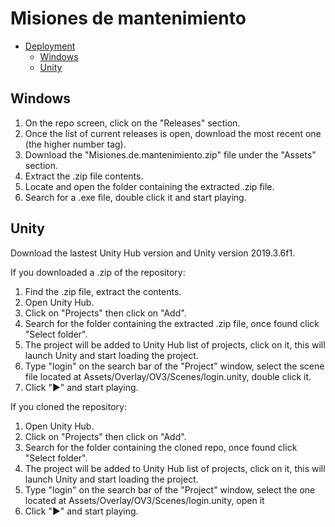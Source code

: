 Misiones de mantenimiento
==========

- [Deployment](#deployment)
  - [Windows](#windows)
  - [Unity](#unity)


Windows
-------

1. On the repo screen, click on the "Releases" section.
2. Once the list of current releases is open, download the most recent one (the higher number tag).
3. Download the "Misiones.de.mantenimiento.zip" file under the "Assets" section.
4. Extract the .zip file contents.
5. Locate and open the folder containing the extracted .zip file.
6. Search for a .exe file, double click it and start playing.

Unity
-------
Download the lastest Unity Hub version and Unity version 2019.3.6f1.

If you downloaded a .zip of the repository:

1. Find the .zip file, extract the contents.
2. Open Unity Hub.
3. Click on "Projects" then click on "Add".
4. Search for the folder containing the extracted .zip file, once found click "Select folder". 
5. The project will be added to Unity Hub list of projects, click on it, this will launch Unity and start loading the project.
6. Type "login" on the search bar of the "Project" window, select the scene file located at Assets/Overlay/OV3/Scenes/login.unity, double click it.
7. Click "▶" and start playing.

If you cloned the repository:

1. Open Unity Hub.
2. Click on "Projects" then click on "Add".
3. Search for the folder containing the cloned repo, once found click "Select folder". 
4. The project will be added to Unity Hub list of projects, click on it, this will launch Unity and start loading the project.
5. Type "login" on the search bar of the "Project" window, select the one located at Assets/Overlay/OV3/Scenes/login.unity, open it
6. Click "▶" and start playing.
